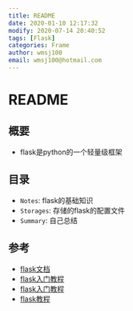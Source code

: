 ```yaml
---
title: README
date: 2020-01-10 12:17:32
modify: 2020-07-14 20:40:52 
tags: [Flask]
categories: Frame
author: wmsj100
email: wmsj100@hotmail.com
---
```


# README

## 概要

- flask是python的一个轻量级框架

## 目录

- `Notes`: flask的基础知识
- `Storages`: 存储的flask的配置文件
- `Summary`: 自己总结

## 参考

- [flask文档](https://dormousehole.readthedocs.io/en/latest/index.html)
- [flask入门教程](http://www.pythondoc.com/flask-mega-tutorial/index.html)
- [flask入门教程](https://read.helloflask.com/c6-template2#zi-ding-yi-cuo-wu-ye-mian)
- [flask教程](https://www.bookstack.cn/read/The-Flask-Mega-Tutorial-zh/README.md)

